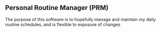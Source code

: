 ## Personal Routine Manager (PRM)
 The purpose of this software is to hopefully manage and maintain my daily 
 routine schedules, and is flexible to exposure of changes
 
